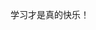 学习才是真的快乐！

<!---
rengaolei/rengaolei is a ✨ special ✨ repository because its `README.md` (this file) appears on your GitHub profile.
You can click the Preview link to take a look at your changes.
--->
